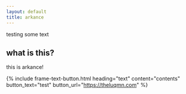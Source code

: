 ```yaml
---
layout: default
title: arkance
---
```


testing some text

## what is this?

this is arkance!

{% include frame-text-button.html heading="text" content="contents" button_text="test" button_url="https://theluqmn.com" %}
